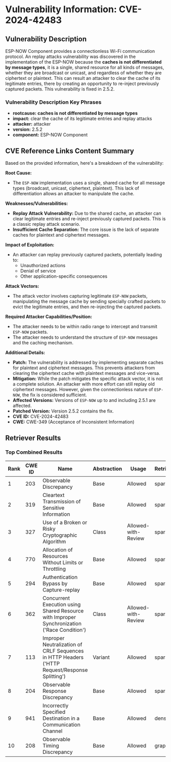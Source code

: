 # Vulnerability Information: CVE-2024-42483

## Vulnerability Description
ESP-NOW Component provides a connectionless Wi-Fi communication protocol. An replay attacks vulnerability was discovered in the implementation of the ESP-NOW because the **caches is not differentiated by message types**, it is a single, shared resource for all kinds of messages, whether they are broadcast or unicast, and regardless of whether they are ciphertext or plaintext. This can result an attacker to clear the cache of its legitimate entries, there by creating an opportunity to re-inject previously captured packets. This vulnerability is fixed in 2.5.2.

### Vulnerability Description Key Phrases
- **rootcause:** **caches is not differentiated by message types**
- **impact:** clear the cache of its legitimate entries and replay attacks
- **attacker:** attacker
- **version:** 2.5.2
- **component:** ESP-NOW Component

## CVE Reference Links Content Summary
Based on the provided information, here's a breakdown of the vulnerability:

**Root Cause:**

- The `ESP-NOW` implementation uses a single, shared cache for all message types (broadcast, unicast, ciphertext, plaintext). This lack of differentiation allows an attacker to manipulate the cache.

**Weaknesses/Vulnerabilities:**

- **Replay Attack Vulnerability:** Due to the shared cache, an attacker can clear legitimate entries and re-inject previously captured packets. This is a classic replay attack scenario.
- **Insufficient Cache Separation:** The core issue is the lack of separate caches for plaintext and ciphertext messages.

**Impact of Exploitation:**

- An attacker can replay previously captured packets, potentially leading to:
    - Unauthorized actions
    - Denial of service
    - Other application-specific consequences

**Attack Vectors:**

- The attack vector involves capturing legitimate `ESP-NOW` packets, manipulating the message cache by sending specially crafted packets to evict the legitimate entries, and then re-injecting the captured packets.

**Required Attacker Capabilities/Position:**

- The attacker needs to be within radio range to intercept and transmit `ESP-NOW` packets.
- The attacker needs to understand the structure of `ESP-NOW` messages and the caching mechanism.

**Additional Details:**

- **Patch:** The vulnerability is addressed by implementing separate caches for plaintext and ciphertext messages. This prevents attackers from clearing the ciphertext cache with plaintext messages and vice-versa.
- **Mitigation:** While the patch mitigates the specific attack vector, it is not a complete solution. An attacker with more effort can still replay old ciphertext messages. However, given the connectionless nature of `ESP-NOW`, the fix is considered sufficient.
- **Affected Versions:** Versions of `ESP-NOW` up to and including 2.5.1 are affected.
- **Patched Version:** Version 2.5.2 contains the fix.
- **CVE ID:** CVE-2024-42483
- **CWE:** CWE-349 (Acceptance of Inconsistent Information)

## Retriever Results

### Top Combined Results

| Rank | CWE ID | Name | Abstraction | Usage  | Retrievers | Individual Scores |
|------|--------|------|-------------|-------|------------|-------------------|
| 1 | 203 | Observable Discrepancy | Base | Allowed | sparse | 0.557 |
| 2 | 319 | Cleartext Transmission of Sensitive Information | Base | Allowed | sparse | 0.540 |
| 3 | 327 | Use of a Broken or Risky Cryptographic Algorithm | Class | Allowed-with-Review | sparse | 0.521 |
| 4 | 770 | Allocation of Resources Without Limits or Throttling | Base | Allowed | sparse | 0.508 |
| 5 | 294 | Authentication Bypass by Capture-replay | Base | Allowed | sparse | 0.493 |
| 6 | 362 | Concurrent Execution using Shared Resource with Improper Synchronization ('Race Condition') | Class | Allowed-with-Review | sparse | 0.492 |
| 7 | 113 | Improper Neutralization of CRLF Sequences in HTTP Headers ('HTTP Request/Response Splitting') | Variant | Allowed | sparse | 0.490 |
| 8 | 204 | Observable Response Discrepancy | Base | Allowed | sparse | 0.490 |
| 9 | 941 | Incorrectly Specified Destination in a Communication Channel | Base | Allowed | dense | 0.502 |
| 10 | 208 | Observable Timing Discrepancy | Base | Allowed | graph | 0.003 |

